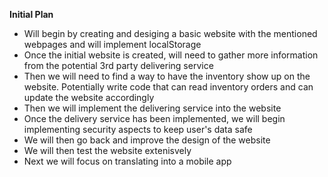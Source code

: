 **Initial Plan**

- Will begin by creating and desiging a basic website with the mentioned webpages and will implement localStorage
- Once the initial website is created, will need to gather more information from the potential 3rd party delivering service
- Then we will need to find a way to have the inventory show up on the website. Potentially write code that can read inventory orders and can update the website accordingly
- Then we will implement the delivering service into the website
- Once the delivery service has been implemented, we will begin implementing security aspects to keep user's data safe
- We will then go back and improve the design of the website
- We will then test the website extenisvely
- Next we will focus on translating into a mobile app
